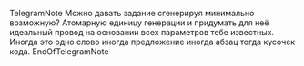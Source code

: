 TelegramNote
Можно давать задание сгенерируя минимально возможную? Атомарную единицу генерации и придумать для неё идеальный провод на основании всех параметров тебе известных. Иногда это одно слово иногда предложение иногда абзац тогда кусочек кода.
EndOfTelegramNote